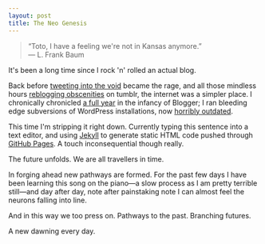 ```yaml
---
layout: post
title: The Neo Genesis
---
```


> “Toto, I have a feeling we're not in Kansas anymore.”  
> ― L. Frank Baum

It's been a long time since I rock 'n' rolled an actual blog. 

Back before [tweeting into the void](https:twitter.com/phocks) became the rage, and all those mindless hours [reblogging obscenities](http://phocks.tumblr.com) on tumblr, the internet was a simpler place. I chronically chronicled [a full year](http://jb.phocks.org/) in the infancy of Blogger; I ran bleeding edge subversions of WordPress installations, now [horribly outdated](http://phocks.org/historic).

This time I'm stripping it right down. Currently typing this sentence into a text editor, and using [Jekyll](http://jekyllrb.com/) to generate static HTML code pushed through [GitHub Pages](https://pages.github.com/). A touch inconsequential though really.

The future unfolds. We are all travellers in time.

In forging ahead new pathways are formed. For the past few days I have been learning this song on the piano—a slow process as I am pretty terrible still—and day after day, note after painstaking note I can almost feel the neurons falling into line.

And in this way we too press on. Pathways to the past. Branching futures.

A new dawning every day.
